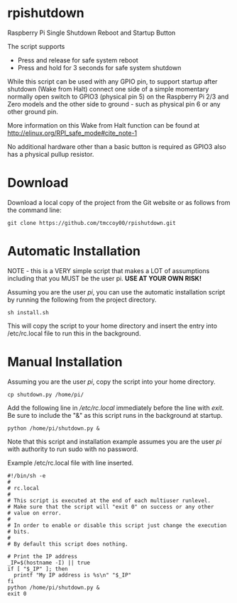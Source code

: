 # rpishutdown
Raspberry Pi Single Shutdown Reboot and Startup Button

The script supports
* Press and release for safe system reboot
* Press and hold for 3 seconds for safe system shutdown

While this script can be used with any GPIO pin, to support startup after shutdown (Wake from Halt) connect one side of a simple momentary normally open switch to GPIO3 (physical pin 5) on the Raspberry Pi 2/3 and Zero models and the other side to ground - such as physical pin 6 or any other ground pin.

More information on this Wake from Halt function can be found at http://elinux.org/RPI_safe_mode#cite_note-1

No additional hardware other than a basic button is required as GPIO3 also has a physical pullup resistor.

# Download
Download a local copy of the project from the Git website or as follows from the command line:

    git clone https://github.com/tmccoy00/rpishutdown.git

# Automatic Installation
NOTE - this is a VERY simple script that makes a LOT of assumptions including that you MUST be the user pi. **USE AT YOUR OWN RISK!**

Assuming you are the user *pi*, you can use the automatic installation script by running the following from the project directory.

    sh install.sh
    
This will copy the script to your home directory and insert the entry into /etc/rc.local file to run this in the background.

# Manual Installation
Assuming you are the user *pi*, copy the script into your home directory.

    cp shutdown.py /home/pi/

Add the following line in */etc/rc.local* immediately before the line with *exit*. Be sure to include the "&" as this script runs in the background at startup.

    python /home/pi/shutdown.py &
    
Note that this script and installation example assumes you are the user *pi* with authority to run sudo with no password.

Example /etc/rc.local file with line inserted.

    #!/bin/sh -e
    #
    # rc.local
    #
    # This script is executed at the end of each multiuser runlevel.
    # Make sure that the script will "exit 0" on success or any other
    # value on error.
    #
    # In order to enable or disable this script just change the execution
    # bits.
    #
    # By default this script does nothing.
    
    # Print the IP address
    _IP=$(hostname -I) || true
    if [ "$_IP" ]; then
      printf "My IP address is %s\n" "$_IP"
    fi
    python /home/pi/shutdown.py &
    exit 0
